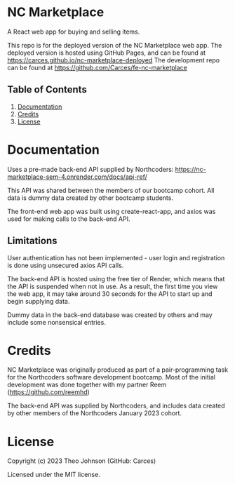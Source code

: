 # NC Marketplace

A React web app for buying and selling items.

This repo is for the deployed version of the NC Marketplace web app. 
The deployed version is hosted using GitHub Pages, and can be found at https://carces.github.io/nc-marketplace-deployed
The development repo can be found at https://github.com/Carces/fe-nc-marketplace

## Table of Contents

1.  [Documentation](#documentation)
2.  [Credits](#credits)
3.  [License](#support)

# Documentation

Uses a pre-made back-end API supplied by Northcoders: https://nc-marketplace-sem-4.onrender.com/docs/api-ref/

This API was shared between the members of our bootcamp cohort. All data is dummy data created by other bootcamp students.

The front-end web app was built using create-react-app, and axios was used for making calls to the back-end API.

## Limitations

User authentication has not been implemented - user login and registration is done using unsecured axios API calls.

The back-end API is hosted using the free tier of Render, which means that the API is suspended when not in use.
As a result, the first time you view the web app, it may take around 30 seconds for the API to start up and begin supplying data.

Dummy data in the back-end database was created by others and may include some nonsensical entries.

# Credits

NC Marketplace was originally produced as part of a pair-programming task for the Northcoders software development bootcamp.
Most of the initial development was done together with my partner Reem (https://github.com/reemhd)

The back-end API was supplied by Northcoders, and includes data created by other members of the Northcoders January 2023 cohort.

# License

Copyright (c) 2023 Theo Johnson (GitHub: Carces)

Licensed under the MIT license.
